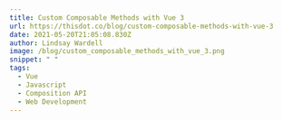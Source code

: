 ```yaml
---
title: Custom Composable Methods with Vue 3
url: https://thisdot.co/blog/custom-composable-methods-with-vue-3
date: 2021-05-20T21:05:08.830Z
author: Lindsay Wardell
image: /blog/custom_composable_methods_with_vue_3.png
snippet: " "
tags:
  - Vue
  - Javascript
  - Composition API
  - Web Development
---
```

